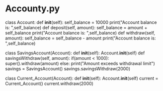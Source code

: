 # Accounty.py
class Account:
    def __init__(self):
        self_balance = 10000
        print("Account balance is: ",self_balance)
    def deposit(self, amount):
        self_balance = amount + self_balance
        print("Account balance is: ",self_balance)
    def withdraw(self, amount):
        self_balance = self_balance - amount
        print("Account balance is: ",self_balance)

class SavingsAccount(Account):
    def __init__(self):
        Account.__init__(self)
    def savingsWithdraw(self, amount):
        if(amount < 1000):
            super().withdraw(amount)
        else:
            print("Amount exceeds withdrawal limit")
savings = SavingsAccount()
savings.savingsWithdraw(2000)

class Current_Account(Account):
    def __init__(self):
        Account.__init__(self)
current = Current_Account()
current.withdraw(2000)
